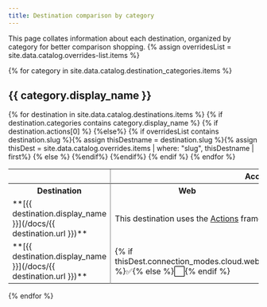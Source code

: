 ```yaml
---
title: Destination comparison by category
---
```


This page collates information about each destination, organized by category for better comparison shopping.
{% assign overridesList = site.data.catalog.overrides-list.items %}

{% for category in site.data.catalog.destination_categories.items %}

## {{ category.display_name }}

<table>
<tr>
  <th>  </th>
  <th colspan=3 style="border-left: 1px solid gray;">Accepts data from these library types in cloud-mode </th>
  <th colspan=2 style="border-left: 1px solid gray;">Can use these in device-mode</th>
</tr>
<tr>
  <th> Destination </th>
  <th style="border-left: 1px solid gray;"> Web </th>
  <th> Mobile </th>
  <th> Server</th>
  <th style="border-left: 1px solid gray;"> Web </th>
  <th> Mobile </th>
</tr>
{% for destination in site.data.catalog.destinations.items %}
{% if destination.categories contains category.display_name %}
{% if destination.actions[0] %}
<tr>
  <td>**[{{ destination.display_name }}](/docs/{{ destination.url }})**</td>
<td colspan=5 style="border-left: 1px solid gray;">This destination uses the <a href="/docs/connections/destinations/actions">Actions</a> framework.</td>
</tr>
{%else%}
<tr>
  <td>**[{{ destination.display_name }}](/docs/{{ destination.url }})**</td>
  {% if overridesList contains destination.slug %}{% assign thisDestname = destination.slug %}{% assign thisDest = site.data.catalog.overrides.items | where: "slug", thisDestname | first%}
  <td style="border-left: 1px solid gray;">
  {% if thisDest.connection_modes.cloud.web %}✅{% else %}⬜️{% endif %} </td>
  <td>{% if thisDest.connection_modes.cloud.mobile %}✅{% else %}⬜️{% endif %} </td>
  <td>{% if thisDest.connection_modes.cloud.server %}✅{% else %}⬜️{% endif %} </td>
  <td style="border-left: 1px solid gray;">{% if thisDest.connection_modes.device.web %}✅{% else %}⬜️{% endif %} </td>
  <td>{% if thisDest.connection_modes.device.mobile %}✅{% else %}⬜️{% endif %} </td>
  {% else %}
  <td style="border-left: 1px solid gray;">
  {% if destination.connection_modes.cloud.web %}✅{% else %}⬜️{% endif %} </td>
  <td>{% if destination.connection_modes.cloud.mobile %}✅{% else %}⬜️{% endif %} </td>
  <td>{% if destination.connection_modes.cloud.server %}✅{% else %}⬜️{% endif %} </td>
  <td style="border-left: 1px solid gray;">{% if destination.connection_modes.device.web %}✅{% else %}⬜️{% endif %} </td>
  <td>{% if destination.connection_modes.device.mobile %}✅{% else %}⬜️{% endif %} </td>
  {%endif%}</tr>
{%endif%}
{% endif %}
{% endfor %}
</table>


{% endfor %}
